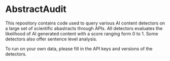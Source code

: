 # AbstractAudit

This repository contains code used to query various AI content detectors on a large set of scientific abastracts through APIs. All detectors evaluates the likelihood of AI generated content with a score ranging form 0 to 1. Some detectors also offer sentence level analysis.

To run on your own data, please fill in the API keys and versions of the detectors.

